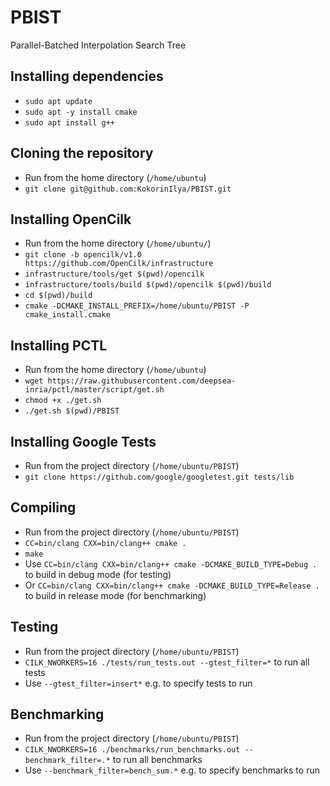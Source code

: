# PBIST
Parallel-Batched Interpolation Search Tree

## Installing dependencies
* `sudo apt update`
* `sudo apt -y install cmake`
* `sudo apt install g++`

## Cloning the repository
* Run from the home directory (`/home/ubuntu`)
* `git clone git@github.com:KokorinIlya/PBIST.git`

## Installing OpenCilk

* Run from the home directory (`/home/ubuntu/`)
* `git clone -b opencilk/v1.0 https://github.com/OpenCilk/infrastructure`
* `infrastructure/tools/get $(pwd)/opencilk`
* `infrastructure/tools/build $(pwd)/opencilk $(pwd)/build`
* `cd $(pwd)/build`
* `cmake -DCMAKE_INSTALL_PREFIX=/home/ubuntu/PBIST -P cmake_install.cmake`

## Installing PCTL
* Run from the home directory (`/home/ubuntu`)
* `wget https://raw.githubusercontent.com/deepsea-inria/pctl/master/script/get.sh`
* `chmod +x ./get.sh`
* `./get.sh $(pwd)/PBIST`

## Installing Google Tests
* Run from the project directory (`/home/ubuntu/PBIST`)
* `git clone https://github.com/google/googletest.git tests/lib`

## Compiling

* Run from the project directory (`/home/ubuntu/PBIST`)
* `CC=bin/clang CXX=bin/clang++ cmake .`
* `make`
* Use `CC=bin/clang CXX=bin/clang++ cmake -DCMAKE_BUILD_TYPE=Debug .` to build in debug mode (for testing)
* Or `CC=bin/clang CXX=bin/clang++ cmake -DCMAKE_BUILD_TYPE=Release .` to build in release mode (for benchmarking)

## Testing

* Run from the project directory (`/home/ubuntu/PBIST`)
* `CILK_NWORKERS=16 ./tests/run_tests.out --gtest_filter=*` to run all tests
* Use `--gtest_filter=insert*` e.g. to specify tests to run

## Benchmarking

* Run from the project directory (`/home/ubuntu/PBIST`)
* `CILK_NWORKERS=16 ./benchmarks/run_benchmarks.out --benchmark_filter=.*` to run all benchmarks
* Use `--benchmark_filter=bench_sum.*` e.g. to specify benchmarks to run